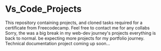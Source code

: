 # Vs_Code_Projects
This repository containing projects, and cloned tasks required for a certificate from Freecodecamp.
Feel free to contact me for any collabs 
Sorry, the was a big break in my  web-dev journey's projects everything is back to normal. be expecting more projects for my portfolio journey.
Technical documentation project coming up soon...
